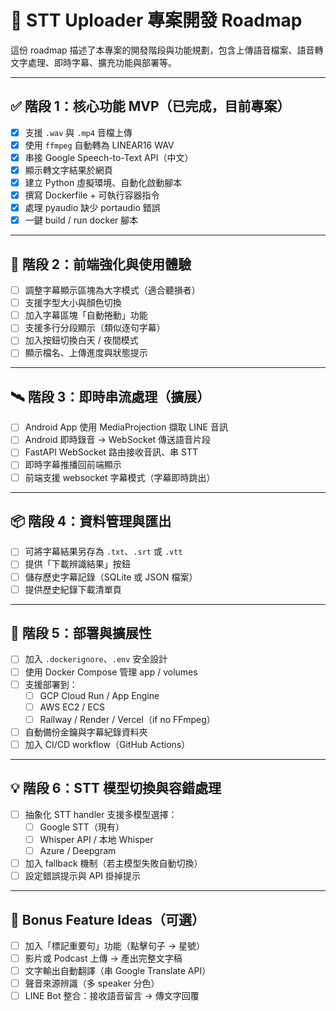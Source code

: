 # 📍 STT Uploader 專案開發 Roadmap

這份 roadmap 描述了本專案的開發階段與功能規劃，包含上傳語音檔案、語音轉文字處理、即時字幕、擴充功能與部署等。

---

## ✅ 階段 1：核心功能 MVP（已完成，目前專案）

- [x] 支援 `.wav` 與 `.mp4` 音檔上傳
- [x] 使用 `ffmpeg` 自動轉為 LINEAR16 WAV
- [x] 串接 Google Speech-to-Text API（中文）
- [x] 顯示轉文字結果於網頁
- [x] 建立 Python 虛擬環境、自動化啟動腳本
- [x] 撰寫 Dockerfile + 可執行容器指令
- [x] 處理 pyaudio 缺少 portaudio 錯誤
- [x] 一鍵 build / run docker 腳本

---

## 🧩 階段 2：前端強化與使用體驗

- [ ] 調整字幕顯示區塊為大字模式（適合聽損者）
- [ ] 支援字型大小與顏色切換
- [ ] 加入字幕區塊「自動捲動」功能
- [ ] 支援多行分段顯示（類似逐句字幕）
- [ ] 加入按鈕切換白天 / 夜間模式
- [ ] 顯示檔名、上傳進度與狀態提示

---

## 🛰️ 階段 3：即時串流處理（擴展）

- [ ] Android App 使用 MediaProjection 擷取 LINE 音訊
- [ ] Android 即時錄音 → WebSocket 傳送語音片段
- [ ] FastAPI WebSocket 路由接收音訊、串 STT
- [ ] 即時字幕推播回前端顯示
- [ ] 前端支援 websocket 字幕模式（字幕即時跳出）

---

## 📦 階段 4：資料管理與匯出

- [ ] 可將字幕結果另存為 `.txt`、`.srt` 或 `.vtt`
- [ ] 提供「下載辨識結果」按鈕
- [ ] 儲存歷史字幕記錄（SQLite 或 JSON 檔案）
- [ ] 提供歷史紀錄下載清單頁

---

## 🚀 階段 5：部署與擴展性

- [ ] 加入 `.dockerignore`、`.env` 安全設計
- [ ] 使用 Docker Compose 管理 app / volumes
- [ ] 支援部署到：
  - [ ] GCP Cloud Run / App Engine
  - [ ] AWS EC2 / ECS
  - [ ] Railway / Render / Vercel（if no FFmpeg）
- [ ] 自動備份金鑰與字幕紀錄資料夾
- [ ] 加入 CI/CD workflow（GitHub Actions）

---

## 💡 階段 6：STT 模型切換與容錯處理

- [ ] 抽象化 STT handler 支援多模型選擇：
  - [ ] Google STT（現有）
  - [ ] Whisper API / 本地 Whisper
  - [ ] Azure / Deepgram
- [ ] 加入 fallback 機制（若主模型失敗自動切換）
- [ ] 設定錯誤提示與 API 掛掉提示

---

## 🎁 Bonus Feature Ideas（可選）

- [ ] 加入「標記重要句」功能（點擊句子 → 星號）
- [ ] 影片或 Podcast 上傳 → 產出完整文字稿
- [ ] 文字輸出自動翻譯（串 Google Translate API）
- [ ] 聲音來源辨識（多 speaker 分色）
- [ ] LINE Bot 整合：接收語音留言 → 傳文字回覆

